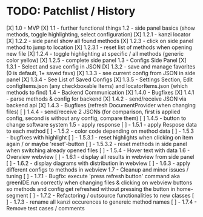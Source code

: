 # TODO: Patchlist / History

[X] 1.0 - MVP
[X] 1.1 - further functional things
1.2 - side panel basics (show methods, toggle highlighting, select configuration)
[X] 1.2.1 - kanzi locator
[X] 1.2.2 - side panel show all found methods
[X] 1.2.3 - click on side panel method to jump to location
    [X] 1.2.3.1 - reset list of methods when opening new file
[X] 1.2.4 - toggle highlighting at specific / all methods (generic color yellow)
[X] 1.2.5 - complete side panel
1.3 - Configs Side Panel
[X] 1.3.1 - Select and save config in JSON
[X] 1.3.2 - save and manage favorites (0 is default, 1+ saved favs)
[X] 1.3.3 - see current config from JSON in side panel
[X] 1.3.4 - See List of Saved Configs
[X] 1.3.5 - Settings Section, Edit configItems.json (any checkboxable Items) and locatorItems.json (which methods to find)
1.4 - Backend Communication
[X] 1.4.0 - Bugfixes
[X] 1.4.1 - parse methods & config for backend
[X] 1.4.2 - send/receive JSON via backend api
[X] 1.4.3 - Bugfixes (refresh DocumentProvider when changing files)
[ ] 1.4.4 - send/receive 2 JSONs (for comparison, first is applied config, second is without any config, compare them)
[ ] 1.4.5 - button to change software system
1.5 - apply response
[ ] - 1.5.1 - apply Respose data to each method
[ ] - 1.5.2 - color code depending on method data
[ ] - 1.5.3 - bugfixes with highlight
    [ ] - 1.5.3.1 - reset highlights when clicking on item again / or maybe 'reset'-button
    [ ] - 1.5.3.2 - reset methods in side panel when switching already opened files
[ ] - 1.5.4 - Hover text with data
1.6 - Overview webview
[ ] - 1.6.1 - display all results in webview from side panel
[ ] - 1.6.2 - display diagrams with distribution in webview
[ ] - 1.6.3 - apply different configs to methods in webview
1.7 - Cleanup and minor issues / tuning
[ ] - 1.7.1 - Bugfix: execute 'press refresh button' command aka greenIDE.run correctly when changing files & clicking
              on webview buttons so methods and config get refreshed without pressing the button in home-segment
[ ] - 1.7.2 - Refactoring / outsource functionalities to new classes
[ ] - 1.7.3 - rename all kanzi occurences to genereic method names
[ ] - 1.7.4 - Remove test cases / comments
